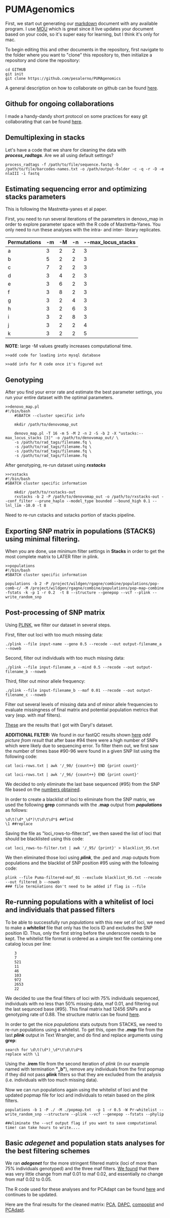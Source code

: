 PUMAgenomics
======

First, we start out generating our [markdown](https://en.wikipedia.org/wiki/Markdown) document with any available program. I use [MOU](http://25.io/mou/) which is great since it live updates your document based on your code, so it's super easy for learning, but I think it's only for mac. 


To begin editing this and other documents in the repository, first navigate to the folder where you want to "clone" this repository to, then initialize a repository and clone the repository:

	cd GITHUB
	git init
	git clone https://github.com/pesalerno/PUMAgenomics

A general description on how to collaborate on github can be found [here](http://code.tutsplus.com/tutorials/how-to-collaborate-on-github--net-34267).

Github for ongoing collaborations
-----

I made a handy-dandy short protocol on some practices for easy git collaborating that can be found [here](https://github.com/pesalerno/PUMAgenomics/blob/master/git-collaborating-protocol.md). 


 

Demultiplexing in stacks
-----

Let's have a code that we share for cleaning the data with ***process_radtags***. Are we all using default settings?

	process_radtags -f /path/to/file/sequence.fastq -b /path/to/file/barcodes-names.txt -o /path/output-folder -c -q -r -D -e nlaIII -i fastq



Estimating sequencing error and optimizing stacks parameters 
-----

This is following the Mastretta-yanes et al paper. 

First, you need to run several iterations of the parameters in denovo_map in order to explore parameter space with the R code of Mastretta-Yanes. You only need to run these analyses with the intra- and inter- library replicates. 



Permutations | -m | -M | -n | --max_locus_stacks 
------------ | ------------- | ------------ | ------------- | ------------ |
a | 3 | 2 | 2 | 3 | 
b | 5 | 2 | 2 | 3 |
c | 7 | 2 | 2 | 3 | 
d | 3 | 4 | 2 | 3 |
e | 3 | 6 | 2 | 3 |
f | 3 | 8 | 2 | 3 |
g | 3 | 2 | 4 | 3 |
h | 3 | 2 | 6 | 3 |
i | 3 | 2 | 8 | 3 |
j | 3 | 2 | 2 | 4 |
k | 3 | 2 | 2 | 5 |


**NOTE**: large -M values greatly increases computational time. 

	>>add code for loading into mysql database
	
	>>add info for R code once it's figured out

Genotyping
-------

After you find your error rate and estimate the best parameter settings, you run your entire dataset with the optimal parameters. 

	>>denovo_map.pl 
	#!/bin/bash
        #SBATCH --cluster specific info

        mkdir /path/to/denovomap_out

        denovo_map.pl -T 16 -m 5 -M 2 -n 2 -S -b 2 -X "ustacks:--max_locus_stacks [3]" -o /path/to/denovomap_out/ \
        -s /path/to/rad_tags/filename.fq \ 
        -s /path/to/rad_tags/filename.fq \
        -s /path/to/rad_tags/filename.fq \
        -s /path/to/rad_tags/filename.fq 

After genotyping, re-run dataset using ***rxstacks***

	>>rxstacks
	#!/bin/bash
	#SBATCH cluster specific information 

        mkdir /path/to/rxstacks-out
        rxstacks -b 2 -P /path/to/denovomap_out -o /path/to/rxstacks-out --conf_filter --prune_haplo --model_type bounded --bound_high 0.1 --lnl_lim -10.0 -t 8

Need to re-run cstacks and sstacks portion of stacks pipeline. 

Exporting SNP matrix in **populations** (STACKS) using minimal filtering.
------

When you are done, use minimum filter settings in **Stacks** in order to get the most complete matrix to LATER filter in plink. 

	>>populations 
	#!/bin/bash
	#SBATCH cluster specific information 

	populations -b 2 -P /project/wildgen/rgagne/combine/populations/pop-comb-c/ -M /project/wildgen/rgagne/combine/populations/pop-map-combine -fstats -k -p 1 -r 0.2  -t 8 --structure --genepop --vcf --plink --write_random_snp


Post-processing of SNP matrix
-------

Using [PLINK](http://pngu.mgh.harvard.edu/~purcell/plink/summary.shtml), we filter our dataset in several steps.

First, filter out loci with too much missing data:

	./plink --file input-name --geno 0.5 --recode --out output-filename_a --noweb

Second, filter out individuals with too much missing data:

	./plink --file input-filename_a --mind 0.5 --recode --out output-filename_b --noweb
	
Third, filter out minor allele frequency:

	./plink --file input-filename_b --maf 0.01 --recode --out output-filename_c --noweb
 
Filter out several levels of missing data and of minor allele frequencies to evaluate missingness of final matrix and potential population metrics that vary (esp. with maf filters). 

[These](https://github.com/pesalerno/PUMAgenomics/blob/master/maf-filters.results.txt) are the results that I got with Daryl's dataset. 

**ADDITIONAL FILTER:** We found in our fastQC results shown [here]() *add picture from result* that after base #94 there were a high number of SNPs which were likely due to sequencing error. To filter them out, we first saw the number of times base #90-96 were found in a given SNP list using the following code: 

	cat loci-rows.txt | awk '/_90/ {count++} END {print count}'
	
	cat loci-rows.txt | awk '/_96/ {count++} END {print count}' 


We decided to only eliminate the last base sequenced (#95) from the SNP file based on the [numbers obtained](https://github.com/pesalerno/PUMAgenomics/blob/master/loci-SNPs.txt). 

In order to create a blacklist of loci to eliminate from the SNP matrix, we used the following **grep** commands with the **.map** output from ***populations*** as follows: 

	\d\t(\d*_\d*)\t\d\t\d*$ ##find
	\1 ##replace

Saving the file as "loci_rows-to-filter.txt", we then saved the list of loci that should be blacklisted using this code: 

	cat loci_rows-to-filter.txt | awk '/_95/ {print}' > blacklist_95.txt


We then eliminated those loci using ***plink***, the .ped and .map outputs from populations and the blacklist of SNP position #95 using with the following code: 

	plink --file Puma-filtered-maf_01 --exclude blacklist_95.txt --recode --out filtered_b --noweb
	### file terminations don't need to be added if flag is --file


Re-running **populations** with a whitelist of loci and individuals that passed filters
------

To be able to successfully run *populations* with this new set of loci, we need to make a ***whitelist*** file that only has the locis ID and excludes the SNP position ID. Thus, only the first string before the underscore needs to be kept. The whitelist file format is ordered as a simple text file containing one catalog locus per line: 

		3
		7
		521
		11
		46
		103
		972
		2653
		22
		
		
We decided to use the final filters of loci with 75% individuals sequenced, individuals with no less than 50% missing data, maf 0.01, and filtering out the last sequnced base (#95). This final matrix had 12456 SNPs and a genotyping rate of 0.88. The structure matrix can be found [here](https://github.com/pesalerno/PUMAgenomics/blob/master/Puma_filtered_08_17_17.stru). 


In order to get the nice *populations* stats outputs from STACKS, we need to re-run populations using a whitelist. To get this, open the ***.map*** file from the last ***plink*** output in Text Wrangler, and do find and replace arguments using **grep**:


	search for \d\t(\d*)_\d*\t\d\t\d*$
	replace with \1

Using the **.irem** file from the second iteration of *plink* (in our example named with termination **"_b"**), remove any individuals from the first popmap if they did not pass **plink** filters so that they are excluded from the analysis (i.e. individuals with too much missing data). 



Now we can run populations again using the whitelist of loci and the updated popmap file for loci and individuals to retain based on the plink filters. 

	populations -b 1 -P ./ -M ./popmap.txt  -p 1 -r 0.5 -W Pr-whitelist --write_random_snp --structure --plink --vcf --genepop --fstats --phylip

	##eliminate the --vcf output flag if you want to save computational time! can take hours to write.... 


Basic ***adegenet*** and population stats analyses for the best filtering schemes
-----


We ran ***adegenet*** for the more stringent filtered matrix (loci of more than 75% individuals genotyped) and the three maf filters. [We found](https://github.com/pesalerno/PUMAgenomics/blob/master/Pop_ID.pdf) that there was very little change from maf 0.01 to maf 0.02, and essentially no change from maf 0.02 to 0.05. 


The R code used for these analyses and for PCAdapt can be found [here](https://github.com/pesalerno/PUMAgenomics/blob/master/Pumas-adegenet.R) and continues to be updated. 


Here are the final results for the cleaned matrix: [PCA](https://github.com/pesalerno/PUMAgenomics/blob/master/Puma_CO_PCA.pdf), [DAPC](https://github.com/pesalerno/PUMAgenomics/blob/master/Puma_CO_DAPC.pdf), [compoplot](https://github.com/pesalerno/PUMAgenomics/blob/master/Puma_CO_compoplot.pdf) and [PCAdapt](https://github.com/pesalerno/PUMAgenomics/blob/master/PCAdapt-outliers.txt). 
